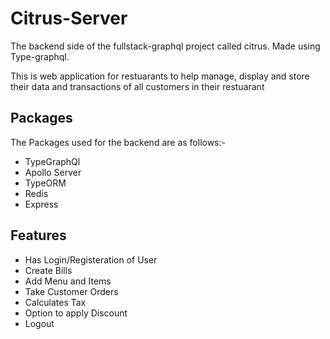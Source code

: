 # Citrus-Server

The backend side of the fullstack-graphql project called citrus. Made using Type-graphql.

This is web application for restuarants to help manage, display and store their data and transactions of all customers in their restuarant

## Packages

The Packages used for the backend are as follows:-

- TypeGraphQl
- Apollo Server
- TypeORM
- Redis
- Express

## Features

- Has Login/Registeration of User
- Create Bills
- Add Menu and Items
- Take Customer Orders
- Calculates Tax
- Option to apply Discount
- Logout
